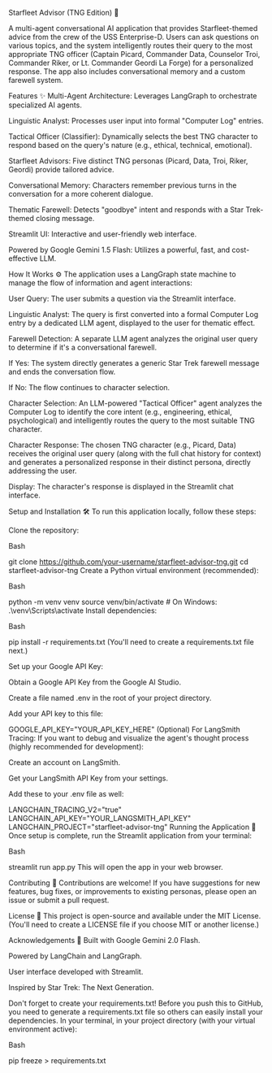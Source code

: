 Starfleet Advisor (TNG Edition) 🚀

A multi-agent conversational AI application that provides Starfleet-themed advice from the crew of the USS Enterprise-D. Users can ask questions on various topics, and the system intelligently routes their query to the most appropriate TNG officer (Captain Picard, Commander Data, Counselor Troi, Commander Riker, or Lt. Commander Geordi La Forge) for a personalized response. The app also includes conversational memory and a custom farewell system.

Features ✨
Multi-Agent Architecture: Leverages LangGraph to orchestrate specialized AI agents.

Linguistic Analyst: Processes user input into formal "Computer Log" entries.

Tactical Officer (Classifier): Dynamically selects the best TNG character to respond based on the query's nature (e.g., ethical, technical, emotional).

Starfleet Advisors: Five distinct TNG personas (Picard, Data, Troi, Riker, Geordi) provide tailored advice.

Conversational Memory: Characters remember previous turns in the conversation for a more coherent dialogue.

Thematic Farewell: Detects "goodbye" intent and responds with a Star Trek-themed closing message.

Streamlit UI: Interactive and user-friendly web interface.

Powered by Google Gemini 1.5 Flash: Utilizes a powerful, fast, and cost-effective LLM.

How It Works ⚙️
The application uses a LangGraph state machine to manage the flow of information and agent interactions:

User Query: The user submits a question via the Streamlit interface.

Linguistic Analyst: The query is first converted into a formal Computer Log entry by a dedicated LLM agent, displayed to the user for thematic effect.

Farewell Detection: A separate LLM agent analyzes the original user query to determine if it's a conversational farewell.

If Yes: The system directly generates a generic Star Trek farewell message and ends the conversation flow.

If No: The flow continues to character selection.

Character Selection: An LLM-powered "Tactical Officer" agent analyzes the Computer Log to identify the core intent (e.g., engineering, ethical, psychological) and intelligently routes the query to the most suitable TNG character.

Character Response: The chosen TNG character (e.g., Picard, Data) receives the original user query (along with the full chat history for context) and generates a personalized response in their distinct persona, directly addressing the user.

Display: The character's response is displayed in the Streamlit chat interface.

Setup and Installation 🛠️
To run this application locally, follow these steps:

Clone the repository:

Bash

git clone https://github.com/your-username/starfleet-advisor-tng.git
cd starfleet-advisor-tng
Create a Python virtual environment (recommended):

Bash

python -m venv venv
source venv/bin/activate # On Windows: .\venv\Scripts\activate
Install dependencies:

Bash

pip install -r requirements.txt
(You'll need to create a requirements.txt file next.)

Set up your Google API Key:

Obtain a Google API Key from the Google AI Studio.

Create a file named .env in the root of your project directory.

Add your API key to this file:

GOOGLE_API_KEY="YOUR_API_KEY_HERE"
(Optional) For LangSmith Tracing: If you want to debug and visualize the agent's thought process (highly recommended for development):

Create an account on LangSmith.

Get your LangSmith API Key from your settings.

Add these to your .env file as well:

LANGCHAIN_TRACING_V2="true"
LANGCHAIN_API_KEY="YOUR_LANGSMITH_API_KEY"
LANGCHAIN_PROJECT="starfleet-advisor-tng"
Running the Application 🚀
Once setup is complete, run the Streamlit application from your terminal:

Bash

streamlit run app.py
This will open the app in your web browser.

Contributing 🤝
Contributions are welcome! If you have suggestions for new features, bug fixes, or improvements to existing personas, please open an issue or submit a pull request.

License 📄
This project is open-source and available under the MIT License. (You'll need to create a LICENSE file if you choose MIT or another license.)

Acknowledgements 🙏
Built with Google Gemini 2.0 Flash.

Powered by LangChain and LangGraph.

User interface developed with Streamlit.

Inspired by Star Trek: The Next Generation.

Don't forget to create your requirements.txt!
Before you push this to GitHub, you need to generate a requirements.txt file so others can easily install your dependencies. In your terminal, in your project directory (with your virtual environment active):

Bash

pip freeze > requirements.txt
